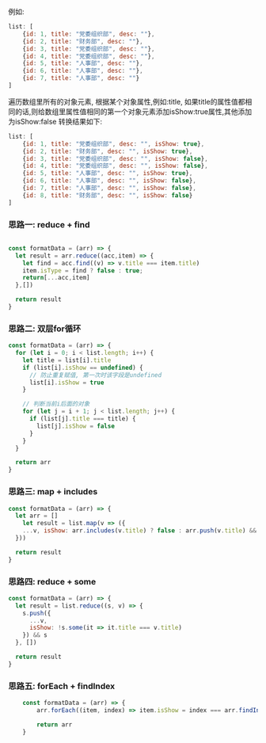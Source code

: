 例如:
```javascript
list: [
    {id: 1, title: "党委组织部", desc: ""},
    {id: 2, title: "财务部", desc: ""},
    {id: 3, title: "党委组织部", desc: ""},
    {id: 4, title: "党委组织部", desc: ""},
    {id: 5, title: "人事部", desc: ""},
    {id: 6, title: "人事部", desc: ""},
    {id: 7, title: "人事部", desc: ""}
]
```

遍历数组里所有的对象元素, 根据某个对象属性,例如:title, 如果title的属性值都相同的话,则给数组里属性值相同的第一个对象元素添加isShow:true属性,其他添加为isShow:false
转换结果如下:
```javascript
list: [
    {id: 1, title: "党委组织部", desc: "", isShow: true},
    {id: 2, title: "财务部", desc: "", isShow: true},
    {id: 3, title: "党委组织部", desc: "", isShow: false},
    {id: 4, title: "党委组织部", desc: "", isShow: false},
    {id: 5, title: "人事部", desc: "", isShow: true},
    {id: 6, title: "人事部", desc: "", isShow: false},
    {id: 7, title: "人事部", desc: "", isShow: false},
    {id: 8, title: "财务部", desc: "", isShow: false}
]
```
### 思路一: reduce + find
```javascript

const formatData = (arr) => {
  let result = arr.reduce((acc,item) => {
    let find = acc.find((v) => v.title === item.title)
    item.isType = find ? false : true;
    return[...acc,item]
  },[])

  return result
}
```

### 思路二: 双层for循环
```javascript
const formatData = (arr) => {
  for (let i = 0; i < list.length; i++) {
    let title = list[i].title
    if (list[i].isShow == undefined) {
      // 防止重复赋值, 第一次时该字段是undefined
      list[i].isShow = true
    }

    // 判断当前i后面的对象
    for (let j = i + 1; j < list.length; j++) {
      if (list[j].title === title) {
        list[j].isShow = false
      }
    }
  }

  return arr
}
```
### 思路三: map + includes
```javascript
const formatData = (arr) => {
  let arr = []
	let result = list.map(v => ({
    ...v, isShow: arr.includes(v.title) ? false : arr.push(v.title) && true
  }))

  return result
}
```
### 思路四: reduce + some
```javascript
const formatData = (arr) => {
  let result = list.reduce((s, v) => {
    s.push({
      ...v, 
      isShow: !s.some(it => it.title === v.title)
    }) && s
  }, [])

  return result
}
```
### 思路五: forEach + findIndex
```javascript
    const formatData = (arr) => {
        arr.forEach((item, index) => item.isShow = index === arr.findIndex((subItem) => subItem => subItem.title === item.title))

        return arr
    }

```
